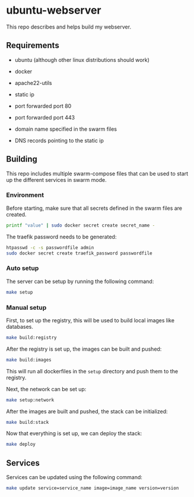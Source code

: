 # ubuntu-webserver

This repo describes and helps build my webserver.

## Requirements

- ubuntu (although other linux distributions should work)


- docker
- apache22-utils


- static ip
- port forwarded port 80
- port forwarded port 443
- domain name specified in the swarm files
- DNS records pointing to the static ip

## Building

This repo includes multiple swarm-compose files that can be used
to start up the different services in swarm mode.

### Environment

Before starting, make sure that all secrets defined in the swarm files are created.

```bash
printf "value" | sudo docker secret create secret_name -
```

The traefik password needs to be generated:
```bash
htpasswd -c -s passwordfile admin
sudo docker secret create traefik_password passwordfile 
```

### Auto setup

The server can be setup by running the following command:

```bash
make setup
```

### Manual setup
First, to set up the registry, this will be used to build local images like databases.

```bash
make build:registry
```

After the registry is set up, the images can be built and pushed:
```bash
make build:images
```

This will run all dockerfiles in the `setup` directory and push them to the registry.

Next, the network can be set up:

```bash
make setup:network
```

After the images are built and pushed, the stack can be initialized:
```bash
make build:stack
```

Now that everything is set up, we can deploy the stack:
```bash
make deploy
```

## Services

Services can be updated using the following command:

```bash
make update service=service_name image=image_name version=version
```